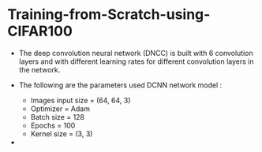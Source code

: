 # Training-from-Scratch-using-CIFAR100

- The deep convolution neural network (DNCC) is built with 6 convolution layers and with different learning rates for different convolution layers in the network.

- The following are the parameters used DCNN network model :
    - Images input size = (64, 64, 3)
    - Optimizer = Adam
    - Batch size = 128
    - Epochs = 100
    - Kernel size = (3, 3)

- 

